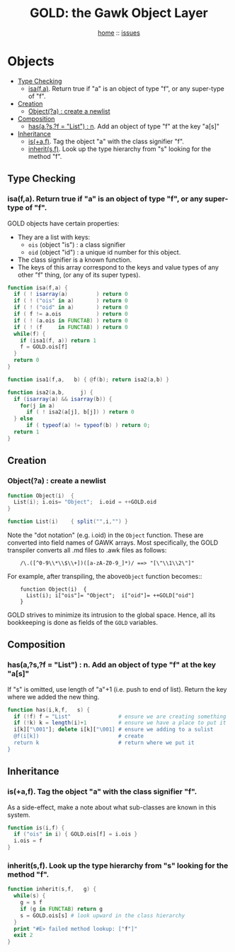 <a name=top>
<h1 align=center>GOLD: the Gawk Object Layer</h1>
<p  align=center>
<a href="http://github.com/golden/one/master/blob/README.md#top">home</a> :: 
<a href="http://github.com/golden/issues">issues</a> 
</p>

# Objects

- [Type Checking](#type-checking) 
    - [isa(f,a)](#isafa-return-true-if-a-is-an-object-of-type-f-or-any-super-type-of-f). Return true if "a" is an object of type "f", or any super-type of "f".
- [Creation](#creation) 
    - [Object(?a) : create a newlist](#objecta--create-a-newlist) 
- [Composition](#composition) 
    - [has(a,?s,?f = "List") : n](#hasasf--list--n-add-an-object-of-type-f-at-the-key-as). Add an object of type "f" at the key "a[s]"
- [Inheritance](#inheritance) 
    - [is(+a,f)](#isaf-tag-the-object-a-with-the-class-signifier-f). Tag the object "a" with the class signifier "f".
    - [inherit(s,f)](#inheritsf--look-up-the-type-hierarchy-from-s-looking-for-the-method-f). Look up the type hierarchy from "s" looking for the method "f".

## Type Checking
### isa(f,a). Return true if "a" is an object of type "f", or any super-type of "f".
GOLD objects have certain properties:

- They are a list with keys:
  - `ois` (object "is") : a class signifier
  - `oid` (object "id") : a unique id number for this object.
- The  class signifier is a  known function.
- The keys of this array correspond to the keys and value types 
  of any other "f" thing, (or any of its super types).

```awk
function isa(f,a) {
  if ( ! isarray(a)         ) return 0
  if ( ! ("ois" in a)       ) return 0 
  if ( ! ("oid" in a)       ) return 0 
  if ( f != a.ois           ) return 0
  if ( ! (a.ois in FUNCTAB) ) return 0
  if ( ! (f     in FUNCTAB) ) return 0
  while(f) { 
    if (isa1(f, a)) return 1
    f = GOLD.ois[f]
  }
  return 0
}

function isa1(f,a,   b) { @f(b); return isa2(a,b) }

function isa2(a,b,     j) {
  if (isarray(a) && isarray(b)) {
    for(j in a) 
      if ( ! isa2(a[j], b[j]) ) return 0
  } else
      if ( typeof(a) != typeof(b) ) return 0;
  return 1
}
```
## Creation
### Object(?a) : create a newlist
```awk
function Object(i)  { 
  List(i); i.ois= "Object";  i.oid = ++GOLD.oid 
}

function List(i)    { split("",i,"") }
```

Note the "dot notation" (e.g. i.oid) in the `Object` function. These
are converted into field names of GAWK arrays. Most specifically, the GOLD transpiler
converts all  .md files to .awk files as follows:

        /\.([^0-9\\*\\$\\+])([a-zA-Z0-9_]*)/ ==> "[\"\\1\\2\"]"

For example, after transpiling, the above`Object` function becomes::

        function Object(i)  { 
          List(i); i["ois"]= "Object";  i["oid"]= ++GOLD["oid"] 
        }

GOLD strives to minimize its intrusion to the global space. Hence, all its bookkeeping
is done as fields of the `GOLD` variables.

## Composition
### has(a,?s,?f = "List") : n. Add an object of type "f" at the key "a[s]"
If "s" is omitted, use length of "a"+1 (i.e. push to end of list).
Return the key where we added the new thing.
```awk
function has(i,k,f,   s) { 
  if (!f) f = "List"               # ensure we are creating something
  if (!k) k = length(i)+1          # ensure we have a place to put it
  i[k]["\001"]; delete i[k]["\001] # ensure we adding to a sulist
  @f(i[k])                         # create
  return k                         # return where we put it
}
```

## Inheritance
### is(+a,f). Tag the object "a" with the class signifier "f".
As a side-effect, make a note about what sub-classes are known in this system.
```awk
function is(i,f) {
  if ("ois" in i) { GOLD.ois[f] = i.ois }
  i.ois = f
}
```

### inherit(s,f).  Look up the type hierarchy from "s" looking for the method "f".
```awk
function inherit(s,f,   g) {
  while(s) {
    g = s f
    if (g in FUNCTAB) return g
    s = GOLD.ois[s] # look upward in the class hierarchy
  }
  print "#E> failed method lookup: ["f"]"
  exit 2
}
```
